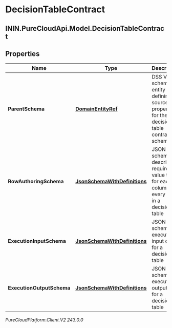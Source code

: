 # DecisionTableContract

## ININ.PureCloudApi.Model.DecisionTableContract

## Properties

|Name | Type | Description | Notes|
|------------ | ------------- | ------------- | -------------|
| **ParentSchema** | [**DomainEntityRef**](DomainEntityRef) | DSS V1 schema entity defining source properties for the decision table contract schemas | [optional] |
| **RowAuthoringSchema** | [**JsonSchemaWithDefinitions**](JsonSchemaWithDefinitions) | JSON schema describing required value types for each column in every row in a decision table | [optional] |
| **ExecutionInputSchema** | [**JsonSchemaWithDefinitions**](JsonSchemaWithDefinitions) | JSON schema for execution input data for a decision table | [optional] |
| **ExecutionOutputSchema** | [**JsonSchemaWithDefinitions**](JsonSchemaWithDefinitions) | JSON schema for execution output data for a decision table | [optional] |



_PureCloudPlatform.Client.V2 243.0.0_
